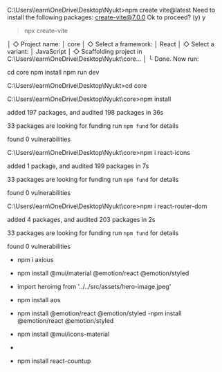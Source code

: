 

C:\Users\learn\OneDrive\Desktop\Nyukt>npm create vite@latest
Need to install the following packages:
create-vite@7.0.0
Ok to proceed? (y) y


> npx
> create-vite

│
◇  Project name:
│  core
│
◇  Select a framework:
│  React
│
◇  Select a variant:
│  JavaScript
│
◇  Scaffolding project in C:\Users\learn\OneDrive\Desktop\Nyukt\core...
│
└  Done. Now run:

  cd core
  npm install
  npm run dev


C:\Users\learn\OneDrive\Desktop\Nyukt>cd core

C:\Users\learn\OneDrive\Desktop\Nyukt\core>npm install

added 197 packages, and audited 198 packages in 36s

33 packages are looking for funding
  run `npm fund` for details

found 0 vulnerabilities

C:\Users\learn\OneDrive\Desktop\Nyukt\core>npm i react-icons

added 1 package, and audited 199 packages in 7s

33 packages are looking for funding
  run `npm fund` for details

found 0 vulnerabilities

C:\Users\learn\OneDrive\Desktop\Nyukt\core>npm i react-router-dom  

added 4 packages, and audited 203 packages in 2s

33 packages are looking for funding
  run `npm fund` for details

found 0 vulnerabilities
- npm i axious
- npm install @mui/material @emotion/react @emotion/styled
- import heroimg from '../../src/assets/hero-image.jpeg'
- npm install aos
- npm install @emotion/react @emotion/styled
-npm install @emotion/react @emotion/styled
- npm install @mui/icons-material

- <Grid item xs={12} md={6} data-aos="fade-right" data-aos-delay="200">


- npm install react-countup
